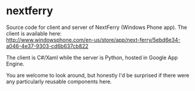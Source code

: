 nextferry
=========

Source code for client and server of NextFerry (Windows Phone app).
The client is available here:  
http://www.windowsphone.com/en-us/store/app/next-ferry/5ebd6e34-a046-4e37-9303-cd6b637cb822

The client is C#/Xaml while the server is Python, hosted in Google App Engine.

You are welcome to look around, but honestly I'd be surprised if there were any particularly reusable components here.


